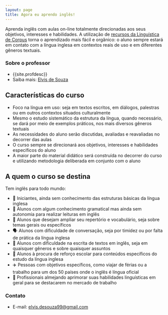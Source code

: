 ```yaml
---
layout: page
title: Agora eu aprendo inglês!
---
```


Aprenda inglês com aulas on-line totalmente direcionadas aos seus objetivos, interesses e habilidades. A utilização de [recursos da Linguística de Corpus](/corpus/2020/12/18/teaching-with-corpus.html) torna o aprendizado mais fácil e orgânico: o aluno sempre estará em contato com a língua inglesa em contextos reais de uso e em diferentes gêneros textuais.

### Sobre o professor

- {{site.profdesc}}
- Saiba mais: [Elvis de Souza](/sobre)

## Características do curso

- Foco na língua em uso: seja em textos escritos, em diálogos, palestras ou em outros contextos situados culturalmente
- Mesmo o estudo sistemático da estrutura da língua, quando necessário, se dará por meio de exemplos práticos, nos mais diversos gêneros textuais
- As necessidades do aluno serão discutidas, avaliadas e reavaliadas no decorrer das aulas
- O curso sempre se direcionará aos objetivos, interesses e habilidades específicos do aluno
- A maior parte do material didático será construída no decorrer do curso e utilizando metodologia deliberada em conjunto com o aluno

## A quem o curso se destina

Tem inglês para todo mundo:

- 👶 Iniciantes, ainda sem conhecimento das estruturas básicas da língua inglesa
- 📖 Alunos com algum conhecimento gramatical mas ainda sem autonomia para realizar leituras em inglês
- 💬 Alunos que desejam ampliar seu repertório e vocabulário, seja sobre temas gerais ou específicos
- 🗣️ Alunos com dificuldade de conversação, seja por timidez ou por falta de prática da língua inglesa
- 📝 Alunos com dificuldade na escrita de textos em inglês, seja em quaisquer gêneros e sobre quaisquer assuntos
- 💯 Alunos à procura de reforço escolar para conteúdos específicos do estudo da língua inglesa
- ✈️ Pessoas com objetivos específicos, como viajar de férias ou a trabalho para um dos 50 países onde o inglês é língua oficial
- 💼 Profissionais almejando aprimorar suas habilidades linguísticas em geral para se destacarem no mercado de trabalho

### Contato

- E-mail: [elvis.desouza99@gmail.com](mailto:elvis.desouza99@gmail.com)
